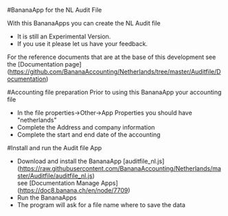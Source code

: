 #BananaApp for the NL Audit File

With this BananaApps you can create the NL Audit file 
* It is still an Experimental Version.
* If you use it please let us have your feedback.

For the reference documents that are at the base of this development see  the [Documentation page] (https://github.com/BananaAccounting/Netherlands/tree/master/Auditfile/Documentation)

#Accounting file preparation
Prior to using this BananaApp your accounting file 
* In the file properties->Other->App Properties you should have "netherlands"
* Complete the Address and company information
* Complete the start and end date of the accounting

#Install and run the Audit file App
* Download and install the BananaApp [auditfile_nl.js] (https://raw.githubusercontent.com/BananaAccounting/Netherlands/master/Auditfile/auditfile_nl.js)  
see [Documentation Manage Apps] (https://doc8.banana.ch/en/node/7709)
* Run the BananaApps
* The program will ask for a file name where to save the data





